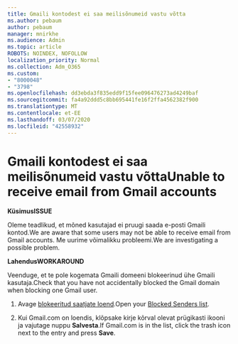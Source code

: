 ```yaml
---
title: Gmaili kontodest ei saa meilisõnumeid vastu võtta
ms.author: pebaum
author: pebaum
manager: mnirkhe
ms.audience: Admin
ms.topic: article
ROBOTS: NOINDEX, NOFOLLOW
localization_priority: Normal
ms.collection: Adm_O365
ms.custom:
- "8000048"
- "3798"
ms.openlocfilehash: dd3ebda3f835edd9f15fee096476273ad4249baf
ms.sourcegitcommit: fa4a92ddd5c8bb695441fe16f2ffa4562382f900
ms.translationtype: MT
ms.contentlocale: et-EE
ms.lasthandoff: 03/07/2020
ms.locfileid: "42558932"
---
```

# <a name="unable-to-receive-email-from-gmail-accounts"></a><span data-ttu-id="35121-102">Gmaili kontodest ei saa meilisõnumeid vastu võtta</span><span class="sxs-lookup"><span data-stu-id="35121-102">Unable to receive email from Gmail accounts</span></span>

<span data-ttu-id="35121-103">**Küsimus**</span><span class="sxs-lookup"><span data-stu-id="35121-103">**ISSUE**</span></span>

<span data-ttu-id="35121-104">Oleme teadlikud, et mõned kasutajad ei pruugi saada e-posti Gmaili kontod.</span><span class="sxs-lookup"><span data-stu-id="35121-104">We are aware that some users may not be able to receive email from Gmail accounts.</span></span> <span data-ttu-id="35121-105">Me uurime võimalikku probleemi.</span><span class="sxs-lookup"><span data-stu-id="35121-105">We are investigating a possible problem.</span></span>

<span data-ttu-id="35121-106">**Lahendus**</span><span class="sxs-lookup"><span data-stu-id="35121-106">**WORKAROUND**</span></span>

<span data-ttu-id="35121-107">Veenduge, et te pole kogemata Gmaili domeeni blokeerinud ühe Gmaili kasutaja.</span><span class="sxs-lookup"><span data-stu-id="35121-107">Check that you have not accidentally blocked the Gmail domain when blocking one Gmail user.</span></span>

1. <span data-ttu-id="35121-108">Avage [blokeeritud saatjate loend](https://go.microsoft.com/fwlink/?linkid=2121010).</span><span class="sxs-lookup"><span data-stu-id="35121-108">Open your [Blocked Senders list](https://go.microsoft.com/fwlink/?linkid=2121010).</span></span>

2. <span data-ttu-id="35121-109">Kui Gmail.com on loendis, klõpsake kirje kõrval olevat prügikasti ikooni ja vajutage nuppu **Salvesta**.</span><span class="sxs-lookup"><span data-stu-id="35121-109">If Gmail.com is in the list, click the trash icon next to the entry and press **Save**.</span></span>
